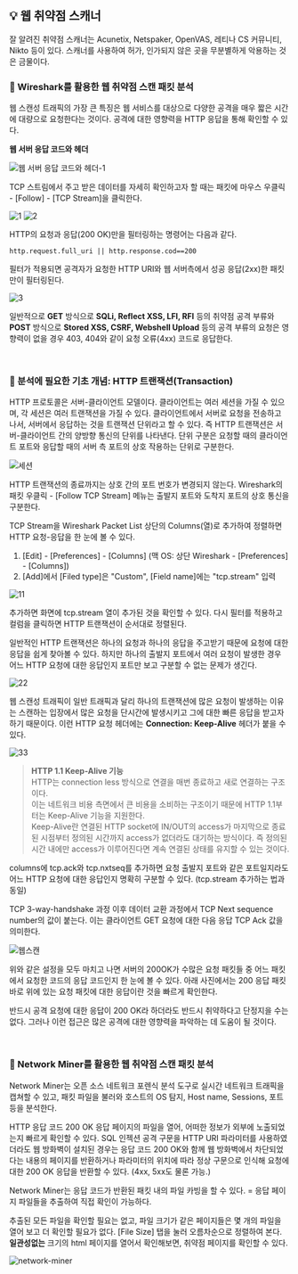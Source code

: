 ## 💡 웹 취약점 스캐너
잘 알려진 취약점 스캐너는 Acunetix, Netspaker, OpenVAS, 레티나 CS 커뮤니티, Nikto 등이 있다. 
스캐너를 사용하여 허가, 인가되지 않은 곳을 무분별하게 악용하는 것은 금물이다.

### 🧸 Wireshark를 활용한 웹 취약점 스캔 패킷 분석
웹 스캔성 트래픽의 가장 큰 특징은 웹 서비스를 대상으로 다양한 공격을 매우 짧은 시간에 대량으로 요청한다는 것이다.
공격에 대한 영향력을 HTTP 응답을 통해 확인할 수 있다.

**웹 서버 응답 코드와 헤더** <br/>

![웹 서버 응답 코드와 헤더-1](https://user-images.githubusercontent.com/66156026/211150422-31f1f9ab-8e52-4774-8466-0785e096bf64.jpg)

TCP 스트림에서 주고 받은 데이터를 자세히 확인하고자 할 때는 패킷에 마우스 우클릭 - [Follow] - [TCP Stream]을 클릭한다.

![1](https://user-images.githubusercontent.com/66156026/211150867-232f359d-cac6-435a-b02a-00f62aaf5536.png)
![2](https://user-images.githubusercontent.com/66156026/211150870-84b7be96-74fb-487b-832c-ee788208997c.png)

HTTP의 요청과 응답(200 OK)만을 필터링하는 명령어는 다음과 같다.

```http.request.full_uri || http.response.cod==200```

필터가 적용되면 공격자가 요청한 HTTP URI와 웹 서버측에서 성공 응답(2xx)한 패킷만이 필터링된다.

![3](https://user-images.githubusercontent.com/66156026/211150872-1c09f2e7-a423-4965-b32d-5fde15d9ebd9.png)

일반적으로 **GET** 방식으로 **SQLi, Reflect XSS, LFI, RFI** 등의 취약점 공격 부류와 **POST** 방식으로 **Stored XSS, CSRF, Webshell Upload** 등의 공격 부류의 요청은 영향력이 없을 경우 403, 404와 같이 요청 오류(4xx) 코드로 응답한다.

<br/>

### 🧸 분석에 필요한 기초 개념: HTTP 트랜잭션(Transaction)
HTTP 프로토콜은 서버-클라이언트 모델이다. 클라이언트는 여러 세션을 가질 수 있으며, 각 세션은 여러 트랜잭션을 가질 수 있다.
클라이언트에서 서버로 요청을 전송하고 나서, 서버에서 응답하는 것을 트랜잭션 단위라고 할 수 있다. 즉 HTTP 트랜잭션은 서버-클라이언트 간의 양방향 통신의 단위를 나타낸다.
단위 구분은 요청할 때의 클라이언트 포트와 응답할 때의 서버 측 포트의 상호 작용하는 단위로 구분한다.

![세션](https://user-images.githubusercontent.com/66156026/211158084-975cff8e-4d27-4507-9b51-0aa3f5a00dd7.jpg)

HTTP 트랜잭션의 종료까지는 상호 간의 포트 번호가 변경되지 않는다. Wireshark의 패킷 우클릭 - [Follow TCP Stream] 메뉴는 출발지 포트와 도착지 포트의 상호 통신을 구분한다.

TCP Stream을 Wireshark Packet List 상단의 Columns(열)로 추가하여 정렬하면 HTTP 요청-응답을 한 눈에 볼 수 있다.

1. [Edit] - [Preferences] - [Columns] (맥 OS: 상단 Wireshark - [Preferences] - [Columns])
2. [Add]에서 [Filed type]은 "Custom", [Field name]에는 "tcp.stream" 입력

![11](https://user-images.githubusercontent.com/66156026/211159634-3e39f1ec-9cd1-4bd2-add1-0cbe4bff53dd.png)

추가하면 화면에 tcp.stream 열이 추가된 것을 확인할 수 있다. 다시 필터를 적용하고 컬럼을 클릭하면 HTTP 트랜잭션이 순서대로 정렬된다.

일반적인 HTTP 트랜잭션은 하나의 요청과 하나의 응답을 주고받기 때문에 요청에 대한 응답을 쉽게 찾아볼 수 있다. 하지만 하나의 출발지 포트에서 여러 요청이 발생한 경우 어느 HTTP 요청에 대한 응답인지 포트만 보고 구분할 수 없는 문제가 생긴다.

![22](https://user-images.githubusercontent.com/66156026/211159635-33fbf190-1ed7-4fa3-9428-eee3674d789f.png)

웹 스캔성 트래픽이 일반 트래픽과 달리 하나의 트랜잭션에 많은 요청이 발생하는 이유는 스캔하는 입장에서 많은 요청을 단시간에 발생시키고 그에 대한 빠른 응답을 받고자하기 때문이다.
이런 HTTP 요청 헤더에는 **Connection: Keep-Alive** 헤더가 붙을 수 있다.

![33](https://user-images.githubusercontent.com/66156026/211159637-bba0e595-60fa-48d7-93a6-5a30540c8013.png)

> **HTTP 1.1 Keep-Alive 기능** <br/>
> HTTP는 connection less 방식으로 연결을 매번 종료하고 새로 연결하는 구조이다.<br/>
> 이는 네트워크 비용 측면에서 큰 비용을 소비하는 구조이기 때문에 HTTP 1.1부터는 Keep-Alive 기능을 지원한다.<br/>
> Keep-Alive란 연결된 HTTP socket에 IN/OUT의 access가 마지막으로 종료된 시점부터 정의된 시간까지 access가 없더라도 대기하는 방식이다. 즉 정의된 시간 내에만 access가 이루어진다면 계속 연결된 상태를 유지할 수 있는 것이다.

columns에 tcp.ack와 tcp.nxtseq를 추가하면 요청 출발지 포트와 같은 포트일지라도 어느 HTTP 요청에 대한 응답인지 명확히 구분할 수 있다.
(tcp.stream 추가하는 법과 동일)

TCP 3-way-handshake 과정 이후 데이터 교환 과정에서 TCP Next sequence number의 값이 붙는다. 이는 클라이언트 GET 요청에 대한 다음 응답 TCP Ack 값을 의미한다.

![웹스캔](https://user-images.githubusercontent.com/66156026/211160229-488cc1c0-ea3b-45d1-843c-10f39e7e7059.png)

위와 같은 설정을 모두 마치고 나면 서버의 200OK가 수많은 요청 패킷들 중 어느 패킷에서 요청한 코드의 응답 코드인지 한 눈에 볼 수 있다. 아래 사진에서는 200 응답 패킷 바로 위에 있는 요청 패킷에 대한 응답이란 것을 빠르게 확인한다.

반드시 공격 요청에 대한 응답이 200 OK라 하더라도 반드시 취약하다고 단정지을 수는 없다. 그러나 이런 접근은 많은 공격에 대한 영향력을 파악하는 데 도움이 될 것이다.

<br/>

### 🧸 Network Miner를 활용한 웹 취약점 스캔 패킷 분석
Network Miner는 오픈 소스 네트워크 포렌식 분석 도구로 실시간 네트워크 트래픽을 캡쳐할 수 있고, 패킷 파일을 불러와 호스트의 OS 탐지, Host name, Sessions, 포트 등을 분석한다.

HTTP 응답 코드 200 OK 응답 페이지의 파일을 열어, 어떠한 정보가 외부에 노출되었는지 빠르게 확인할 수 있다.
SQL 인젝션 공격 구문을 HTTP URI 파라미터를 사용하였더라도 웹 방화벽이 설치된 경우는 응답 코드 200 OK와 함께 웹 방화벽에서 차단되었다는 내용의 페이지를 반환하거나 파라미터의 위치에 따라 정상 구문으로 인식해 요청에 대한 200 OK 응답을 반환할 수 있다.
(4xx, 5xx도 물론 가능.)

Network Miner는 응답 코드가 반환된 패킷 내의 파일 카빙을 할 수 있다. = 응답 페이지 파일들을 추출하여 직접 확인이 가능하다.

추출된 모든 파일을 확인할 필요는 없고, 파일 크기가 같은 페이지들은 몇 개의 파일을 열어 보고 더 확인할 필요가 없다. [File Size] 탭을 눌러 오름차순으로 정렬하여 본다.
**일관성없는** 크기의 html 페이지를 열어서 확인해보면, 취약점 페이지를 확인할 수 있다.

![network-miner](https://user-images.githubusercontent.com/66156026/211186706-0d9efc96-fa96-4cb6-bc77-6589a1d8f77c.png)

